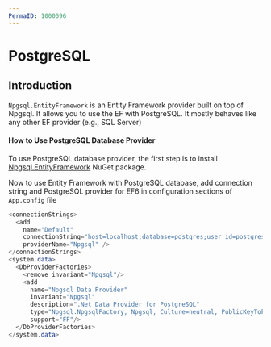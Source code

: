 ```yaml
---
PermaID: 1000096
---
```


# PostgreSQL

## Introduction

`Npgsql.EntityFramework` is an Entity Framework provider built on top of Npgsql. It allows you to use the EF with PostgreSQL. It mostly behaves like any other EF provider (e.g., SQL Server) 

#### How to Use PostgreSQL Database Provider

To use PostgreSQL database provider, the first step is to install [Npgsql.EntityFramework](https://www.nuget.org/packages/Npgsql.EntityFramework/) NuGet package. 

Now to use Entity Framework with PostgreSQL database, add connection string and PostgreSQL provider for EF6 in configuration sections of `App.config` file

```csharp
<connectionStrings>
  <add 
    name="Default" 
    connectionString="host=localhost;database=postgres;user id=postgres;password=**********;" 
    providerName="Npgsql" />
</connectionStrings>
<system.data>
  <DbProviderFactories>
    <remove invariant="Npgsql"/>
    <add 
      name="Npgsql Data Provider" 
      invariant="Npgsql" 
      description=".Net Data Provider for PostgreSQL" 
      type="Npgsql.NpgsqlFactory, Npgsql, Culture=neutral, PublicKeyToken=5d8b90d52f46fda7" 
      support="FF"/>
  </DbProviderFactories>
</system.data>
```


